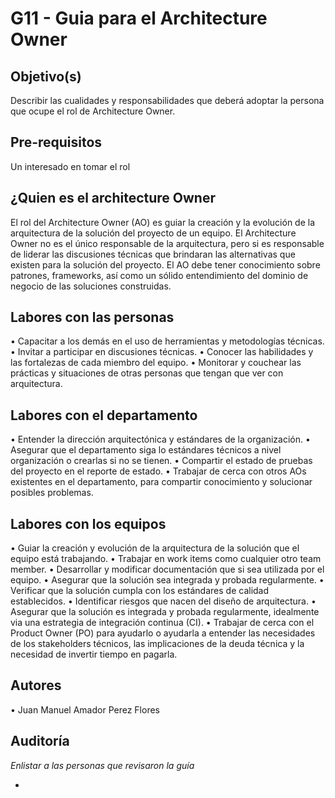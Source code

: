 
# G11 - Guia para el Architecture Owner

## Objetivo(s)

Describir las cualidades y responsabilidades que deberá adoptar la persona que ocupe el rol de Architecture Owner.

## Pre-requisitos

Un interesado en tomar el rol

## ¿Quien es el architecture Owner

El rol del Architecture Owner (AO) es guiar la creación y la evolución de la arquitectura de la solución del proyecto de un equipo. El Architecture Owner no es el único responsable de la arquitectura, pero si es responsable de liderar las discusiones técnicas que brindaran las alternativas que existen para la solución del proyecto. El AO debe tener conocimiento sobre patrones, frameworks, así como un sólido entendimiento del dominio de negocio de las soluciones construidas.

##  Labores con las personas

•	Capacitar a los demás en el uso de herramientas y metodologías técnicas.
•	Invitar a participar en discusiones técnicas.
•	Conocer las habilidades y las fortalezas de cada miembro del equipo.
•	Monitorar y couchear las prácticas y situaciones de otras personas que tengan que ver con arquitectura.


## Labores con el departamento

•	Entender la dirección arquitectónica y estándares de la organización.
•	Asegurar que el departamento siga lo estándares técnicos a nivel organización o crearlas si no se tienen.
•	Compartir el estado de pruebas del proyecto en el reporte de estado.
•	Trabajar de cerca con otros AOs existentes en el departamento, para compartir conocimiento y solucionar posibles problemas.


## Labores con los equipos

•	Guiar la creación y evolución de la arquitectura de la solución que el equipo está trabajando.
•	Trabajar en work items como cualquier otro team member.
•	Desarrollar y modificar documentación que si sea utilizada por el equipo.
•	Asegurar que la solución sea integrada y probada regularmente.
•	Verificar que la solución cumpla con los estándares de calidad establecidos.
•	Identificar riesgos que nacen del diseño de arquitectura.
•	Asegurar que la solución es integrada y probada regularmente, idealmente via una estrategia de integración continua (CI).
•	Trabajar de cerca con el Product Owner (PO) para ayudarlo o ayudarla a entender las necesidades de los stakeholders técnicos, las implicaciones de la deuda técnica y la necesidad de invertir tiempo en pagarla.


## Autores


• Juan Manuel Amador Perez Flores

## Auditoría

_Enlistar a las personas que revisaron la guía_

- 


